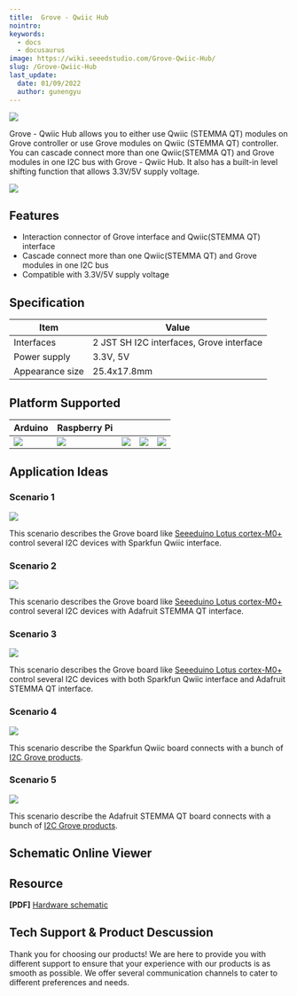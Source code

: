 ```yaml
---
title:  Grove - Qwiic Hub
nointro:
keywords:
  - docs
  - docusaurus
image: https://wiki.seeedstudio.com/Grove-Qwiic-Hub/
slug: /Grove-Qwiic-Hub
last_update:
  date: 01/09/2022
  author: gunengyu
---
```


![](https://files.seeedstudio.com/products/103020292/img/103020292wiki.png)

Grove - Qwiic Hub allows you to either use Qwiic (STEMMA QT) modules on Grove controller or use Grove modules on Qwiic (STEMMA QT) controller. You can cascade connect more than one Qwiic(STEMMA QT) and Grove modules in one I2C bus with Grove - Qwiic Hub. It also has a built-in level shifting function that allows 3.3V/5V supply voltage.

<p style={{textAlign: 'center'}}><a href="https://www.seeedstudio.com/Grove-Qwiic-Hub-p-4531.html" target="_blank"><img src="https://files.seeedstudio.com/wiki/wiki_english/docs/images/get_one_now_small.png" width={200} height={38} border={0} /></a></p>

## Features

- Interaction connector of Grove interface and Qwiic(STEMMA QT) interface
- Cascade connect more than one Qwiic(STEMMA QT) and Grove modules in one I2C bus
- Compatible with 3.3V/5V supply voltage

## Specification

|Item|Value|
|---|---|
|Interfaces|2 JST SH I2C interfaces, Grove interface|
|Power supply|3.3V, 5V|
|Appearance size|25.4x17.8mm|

## Platform Supported

| Arduino                                                                                             | Raspberry Pi                                                                                             |                                                                                                 |                                                                                                          |                                                                                                    |
|-----------------------------------------------------------------------------------------------------|----------------------------------------------------------------------------------------------------------|-------------------------------------------------------------------------------------------------|---------------------------------------------------------------------------------------------------|----------------------------------------------------------------------------------------------------|
| ![](https://files.seeedstudio.com/wiki/wiki_english/docs/images/arduino_logo.jpg) | ![](https://files.seeedstudio.com/wiki/wiki_english/docs/images/raspberry_pi_logo_n.jpg) | ![](https://files.seeedstudio.com/wiki/wiki_english/docs/images/bbg_logo_n.jpg) | ![](https://files.seeedstudio.com/wiki/wiki_english/docs/images/wio_logo_n.jpg) | ![](https://files.seeedstudio.com/wiki/wiki_english/docs/images/linkit_logo_n.jpg) |

## Application Ideas

### Scenario 1

![](https://files.seeedstudio.com/products/103020292/img/Scenario1.png)

This scenario describes the Grove board like [Seeeduino Lotus cortex-M0+](https://www.seeedstudio.com/Seeeduino-Lotus-Cortex-M0-p-2896.html) control several I2C devices with Sparkfun Qwiic interface.

### Scenario 2

![](https://files.seeedstudio.com/products/103020292/img/Scenario2.png)

This scenario describes the Grove board like [Seeeduino Lotus cortex-M0+](https://www.seeedstudio.com/Seeeduino-Lotus-Cortex-M0-p-2896.html) control several I2C devices with Adafruit STEMMA QT interface.

### Scenario 3

![](https://files.seeedstudio.com/products/103020292/img/Scenario3.png)

This scenario describes the Grove board like [Seeeduino Lotus cortex-M0+](https://www.seeedstudio.com/Seeeduino-Lotus-Cortex-M0-p-2896.html) control several I2C devices with both Sparkfun Qwiic interface and Adafruit STEMMA QT interface.

### Scenario 4

![](https://files.seeedstudio.com/products/103020292/img/Scenario4.png)

This scenario describe the Sparkfun Qwiic board connects with a bunch of [I2C Grove products](https://www.seeedstudio.com/catalogsearch/result/?q=Grove+I2C).

### Scenario 5

![](https://files.seeedstudio.com/products/103020292/img/Scenario5.png)

This scenario describe the Adafruit STEMMA QT board connects with a bunch of [I2C Grove products](https://www.seeedstudio.com/catalogsearch/result/?q=Grove+I2C).

## Schematic Online Viewer

<div className="altium-ecad-viewer" data-project-src="https://files.seeedstudio.com/products/103020292/doc/Grove-Qwiic_Hub_Hardware.zip" style={{borderRadius: '0px 0px 4px 4px', height: 500, borderStyle: 'solid', borderWidth: 1, borderColor: 'rgb(241, 241, 241)', overflow: 'hidden', maxWidth: 1280, maxHeight: 700, boxSizing: 'border-box'}}>
</div>

## Resource

**[PDF]** [Hardware schematic](https://files.seeedstudio.com/products/103020292/doc/Grove-Qwiic-Hub_v1.0_SCH_190808.pdf)

## Tech Support & Product Descussion

Thank you for choosing our products! We are here to provide you with different support to ensure that your experience with our products is as smooth as possible. We offer several communication channels to cater to different preferences and needs.

<div class="button_tech_support_container">
<a href="https://forum.seeedstudio.com/" class="button_forum"></a> 
<a href="https://www.seeedstudio.com/contacts" class="button_email"></a>
</div>

<div class="button_tech_support_container">
<a href="https://discord.gg/eWkprNDMU7" class="button_discord"></a> 
<a href="https://github.com/Seeed-Studio/wiki-documents/discussions/69" class="button_discussion"></a>
</div>
